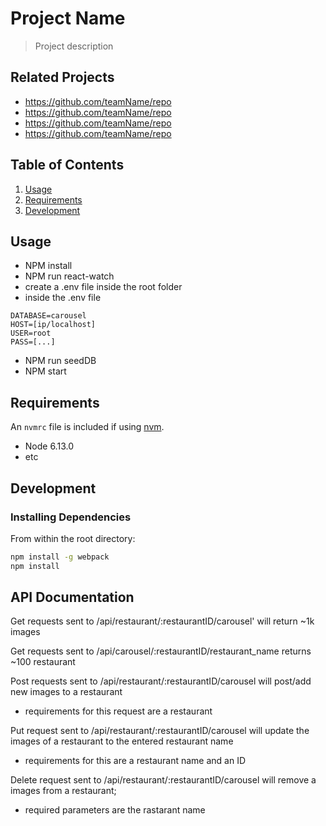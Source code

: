 # Project Name

> Project description

## Related Projects

  - https://github.com/teamName/repo
  - https://github.com/teamName/repo
  - https://github.com/teamName/repo
  - https://github.com/teamName/repo

## Table of Contents

1. [Usage](#Usage)
1. [Requirements](#requirements)
1. [Development](#development)

## Usage

- NPM install
- NPM run react-watch
- create a .env file inside the root folder
- inside the .env file 

```
DATABASE=carousel 
HOST=[ip/localhost]
USER=root
PASS=[...]
```

- NPM run seedDB
- NPM start

## Requirements

An `nvmrc` file is included if using [nvm](https://github.com/creationix/nvm).

- Node 6.13.0
- etc

## Development

### Installing Dependencies

From within the root directory:

```sh
npm install -g webpack
npm install
```

## API Documentation

Get requests sent to /api/restaurant/:restaurantID/carousel' will return ~1k images 

Get requests sent to /api/carousel/:restaurantID/restaurant_name returns ~100 restaurant

Post requests sent to /api/restaurant/:restaurantID/carousel will post/add new images to a restaurant
  - requirements for this request are a restaurant

Put request sent to /api/restaurant/:restaurantID/carousel will update the images of a restaurant to the entered restaurant name
  - requirements for this are a restaurant name and an ID

Delete request sent to /api/restaurant/:restaurantID/carousel will remove a images from a restaurant;
  - required parameters are the rastarant name